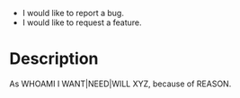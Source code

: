 <!-- Please select accordingly and remove the other-->
- I would like to report a bug.
- I would like to request a feature.

# Description
<!--
    Describe your issue.
    
    Make it as simple as possible, but not simpler.
    
    When providing direct links to lines of code, please make sure the
    URL you paste here contains the commit-ID and not the string `master`
    or the name of any other branch. This way the link stays in tact
    even if the HEADs of the individual branches change.
    
    If you feel you are having a hard time expressing your actual point,
    you can use this simple template if you like:
-->
As WHOAMI I WANT|NEED|WILL XYZ, because of REASON.

<!--
    Optionally, provide a task- or todo-list of things you regard as
    consequentual actionable tasks in the form of:
    - [ ] task A
    - [ ] task B
    - [ ] ...
-->
